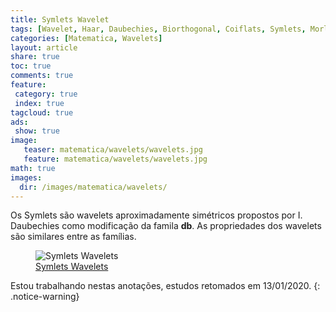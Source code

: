 ```yaml
---
title: Symlets Wavelet
tags: [Wavelet, Haar, Daubechies, Biorthogonal, Coiflats, Symlets, Morlet, Mexican Hat, Meyer]
categories: [Matematica, Wavelets]
layout: article
share: true
toc: true
comments: true
feature:
 category: true
 index: true
tagcloud: true
ads: 
 show: true
image:
   teaser: matematica/wavelets/wavelets.jpg
   feature: matematica/wavelets/wavelets.jpg
math: true
images:
  dir: /images/matematica/wavelets/
---
```


Os Symlets são wavelets aproximadamente simétricos propostos por I. Daubechies como modificação da famila **db**. As propriedades dos wavelets são similares entre as famílias. 

<!--more-->

<figure class="image">
  <img src="{{site.url}}/{{page.images.dir}}/ch01_introa-Symlets.gif" alt="Symlets Wavelets" >
  <figcaption><a href="{{site.url}}/{%post_url 2020-01-14-symlets-wavelets %}">Symlets Wavelets</a></figcaption>
</figure>

Estou trabalhando nestas anotações, estudos retomados em 13/01/2020.
{: .notice-warning}
